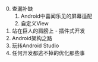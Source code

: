 0. 查漏补缺
	1. Android中喜闻乐见的屏幕适配
	2. 自定义View
1. 站在巨人的肩膀上 - 插件式开发
2. Android架构之路
3. 玩转Android Studio
4. 任何开发都逃不掉的优化那些事
